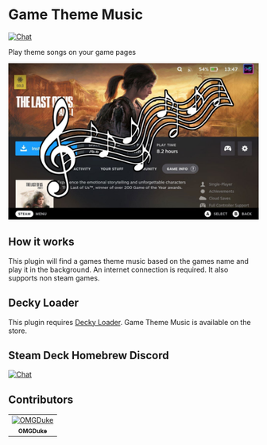 # Game Theme Music
[![Chat](https://img.shields.io/badge/chat-on%20discord-7289da.svg)](https://deckbrew.xyz/discord)

Play theme songs on your game pages

![Game Theme Music](./assets/screenshot.jpg)

## How it works

This plugin will find a games theme music based on the games name and play it in the background. An internet connection is required. It also supports non steam games.

## Decky Loader

This plugin requires [Decky Loader](https://github.com/SteamDeckHomebrew/decky-loader). Game Theme Music is available on the store.

## Steam Deck Homebrew Discord
[![Chat](https://img.shields.io/badge/chat-on%20discord-7289da.svg)](https://deckbrew.xyz/discord)

## Contributors

<!-- readme: collaborators,contributors -start -->
<table>
    <tr>
        <td align="center">
            <a href="https://github.com/OMGDuke">
                <img src="https://avatars.githubusercontent.com/u/17005532?v=4" width="100;" alt="OMGDuke"/>
                <br />
                <sub><b>OMGDuke</b></sub>
            </a>
        </td>
    </tr>
</table>
<!-- readme: collaborators,contributors -end -->